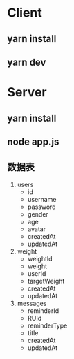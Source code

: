 # Client
## yarn install
## yarn dev

# Server
## yarn install
## node app.js


## 数据表
1. users
   - id
   - username
   - password
   - gender 
   - age
   - avatar
   - createdAt
   - updatedAt
2. weight
   - weightId
   - weight
   - userId
   - targetWeight
   - createdAt
   - updatedAt
3. messages
   - reminderId
   - RUId
   - reminderType
   - title
   - createdAt
   - updatedAt